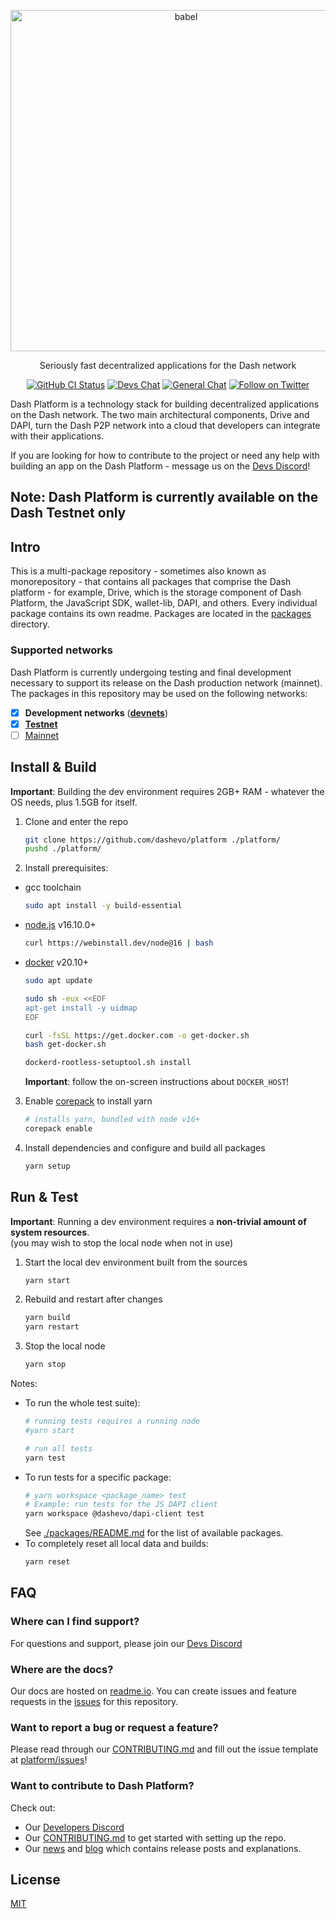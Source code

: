 <p align="center">
  <a href="https://dashplatform.readme.io/docs/introduction-what-is-dash-platform/">
    <img alt="babel" src="https://media.dash.org/wp-content/uploads/dash_digital-cash_logo_2018_rgb_for_screens.png" width="546">
  </a>
</p>

<p align="center">
  Seriously fast decentralized applications for the Dash network
</p>

<p align="center">
  <a href="https://github.com/dashevo/platform/actions/workflows/all-packages.yml"><img alt="GitHub CI Status" src="https://github.com/dashevo/platform/actions/workflows/all-packages.yml/badge.svg"></a>
  <a href="https://chat.dashdevs.org/"><img alt="Devs Chat" src="https://img.shields.io/badge/discord-Dev_chat-738adb"></a>
  <a href="https://discordapp.com/invite/PXbUxJB"><img alt="General Chat" src="https://img.shields.io/badge/discord-General_chat-738adb"></a>
  <a href="https://twitter.com/intent/follow?screen_name=Dashpay"><img alt="Follow on Twitter" src="https://img.shields.io/twitter/follow/Dashpay.svg?style=social&label=Follow"></a>
</p>

Dash Platform is a technology stack for building decentralized applications on
the Dash network. The two main architectural components, Drive and DAPI, turn
the Dash P2P network into a cloud that developers can integrate with their
applications.

If you are looking for how to contribute to the project or need any help with
building an app on the Dash Platform - message us on the [Devs
Discord](https://chat.dashdevs.org/)!

## Note: Dash Platform is currently available on the Dash Testnet only

## Intro

This is a multi-package repository - sometimes also known as monorepository -
that contains all packages that comprise the Dash platform - for example, Drive,
which is the storage component of Dash Platform, the JavaScript SDK, wallet-lib,
DAPI, and others. Every individual package contains its own readme. Packages are
located in the [packages](./packages) directory.

### Supported networks

Dash Platform is currently undergoing testing and final development necessary to
support its release on the Dash production network (mainnet). The packages in
this repository may be used on the following networks:

- [x] **Development networks** ([**devnets**](https://dashplatform.readme.io/docs/reference-glossary#devnet))
- [x] [**Testnet**](https://dashplatform.readme.io/docs/reference-glossary#testnet)
- [ ] [Mainnet](https://dashplatform.readme.io/docs/reference-glossary#mainnet)

## Install & Build

**Important**: Building the dev environment requires 2GB+ RAM - whatever the OS needs, plus 1.5GB for itself.

1. Clone and enter the repo
   ```bash
   git clone https://github.com/dashevo/platform ./platform/
   pushd ./platform/
   ```
2. Install prerequisites:
  - gcc toolchain
    ```bash
    sudo apt install -y build-essential
    ```
  - [node.js](https://nodejs.org/) v16.10.0+
    ```bash
    curl https://webinstall.dev/node@16 | bash
    ```
  - [docker](https://docs.docker.com/get-docker/) v20.10+
    ```bash
    sudo apt update
    
    sudo sh -eux <<EOF
    apt-get install -y uidmap
    EOF
    
    curl -fsSL https://get.docker.com -o get-docker.sh
    bash get-docker.sh
    
    dockerd-rootless-setuptool.sh install
    ```
    **Important**: follow the on-screen instructions about `DOCKER_HOST`!
3. Enable [corepack](https://nodejs.org/dist/latest/docs/api/corepack.html) to install yarn
   ```bash
   # installs yarn, bundled with node v16+
   corepack enable
   ```
4. Install dependencies and configure and build all packages
   ```bash
   yarn setup
   ```
   
## Run & Test

**Important**: Running a dev environment requires a **non-trivial amount of system resources**. \
(you may wish to stop the local node when not in use)

1. Start the local dev environment built from the sources
   ```bash
   yarn start
   ```
2. Rebuild and restart after changes
   ```bash
   yarn build
   yarn restart
   ```
3. Stop the local node
   ```bash
   yarn stop
   ```

Notes:

- To run the whole test suite):
  ```bash
  # running tests requires a running node 
  #yarn start
  
  # run all tests
  yarn test
  ```
- To run tests for a specific package:
  ```bash
  # yarn workspace <package_name> test
  # Example: run tests for the JS DAPI client
  yarn workspace @dashevo/dapi-client test
  ```
  See [./packages/README.md](./packages/README.md) for the list of available packages.
- To completely reset all local data and builds:
  ```bash
  yarn reset
  ```

## FAQ

### Where can I find support?

For questions and support, please join our [Devs
Discord](https://chat.dashdevs.org/)

### Where are the docs?

Our docs are hosted on
[readme.io](https://dashplatform.readme.io/docs/introduction-what-is-dash-platform).
You can create issues and feature requests in the
[issues](https://github.com/dashevo/platform/issues) for this repository.

### Want to report a bug or request a feature?

Please read through our [CONTRIBUTING.md](CONTRIBUTING.md) and fill out the
issue template at [platform/issues](https://github.com/dashevo/platform/issues)!

### Want to contribute to Dash Platform?

Check out:

- Our [Developers Discord](https://chat.dashdevs.org/)
- Our [CONTRIBUTING.md](CONTRIBUTING.md) to get started with setting up the
  repo.
- Our [news](https://www.dash.org/news/) and [blog](https://www.dash.org/blog/) which contains release posts and
  explanations.

## License

[MIT](LICENSE.md)
